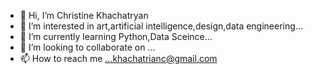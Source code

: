 - 👋 Hi, I’m Christine Khachatryan
- 👀 I’m interested in art,artificial intelligence,design,data engineering...
- 🌱 I’m currently learning Python,Data Sceince...
- 💞️ I’m looking to collaborate on ...
- 📫 How to reach me ...khachatrianc@gmail.com

<!---
ChristinaKhachatryan/ChristinaKhachatryan is a ✨ special ✨ repository because its `README.md` (this file) appears on your GitHub profile.
You can click the Preview link to take a look at your changes.
--->
